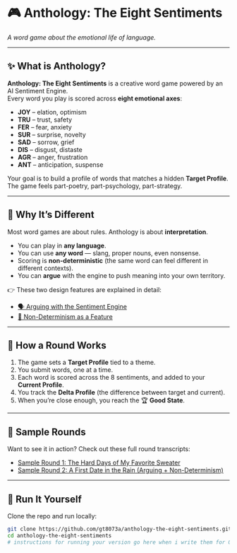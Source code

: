 # 🎮 Anthology: The Eight Sentiments

*A word game about the emotional life of language.*

---

## ✨ What is Anthology?
**Anthology: The Eight Sentiments** is a creative word game powered by an AI Sentiment Engine.  
Every word you play is scored across **eight emotional axes**:

- **JOY** – elation, optimism  
- **TRU** – trust, safety  
- **FER** – fear, anxiety  
- **SUR** – surprise, novelty  
- **SAD** – sorrow, grief  
- **DIS** – disgust, distaste  
- **AGR** – anger, frustration  
- **ANT** – anticipation, suspense  

Your goal is to build a profile of words that matches a hidden **Target Profile**.  
The game feels part-poetry, part-psychology, part-strategy.

---

## 🧩 Why It’s Different
Most word games are about rules. Anthology is about **interpretation**.  

- You can play in **any language**.  
- You can use **any word** — slang, proper nouns, even nonsense.  
- Scoring is **non-deterministic** (the same word can feel different in different contexts).  
- You can **argue** with the engine to push meaning into your own territory.  

👉 These two design features are explained in detail:  
- [🗣️ Arguing with the Sentiment Engine](argue.md)  
- [🎲 Non-Determinism as a Feature](non-determinism.md)  

---

## 📖 How a Round Works
1. The game sets a **Target Profile** tied to a theme.  
2. You submit words, one at a time.  
3. Each word is scored across the 8 sentiments, and added to your **Current Profile**.  
4. You track the **Delta Profile** (the difference between target and current).  
5. When you’re close enough, you reach the 🏆 **Good State**.  

---

## 🧵 Sample Rounds
Want to see it in action? Check out these full round transcripts:

- [Sample Round 1: The Hard Days of My Favorite Sweater](sample_round1.md)  
- [Sample Round 2: A First Date in the Rain (Arguing + Non-Determinism)](sample_round2.md)  

---

## 🚀 Run It Yourself
Clone the repo and run locally:

```bash
git clone https://github.com/gt8073a/anthology-the-eight-sentiments.git
cd anthology-the-eight-sentiments
# instructions for running your version go here when i write them for Ollama
```

